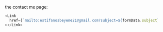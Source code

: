 the contact me page:

```js
<Link
  href={`mailto:estifanosbeyene21@gmail.com?subject=${formData.subject}&body=Hi, my name is ${formData.name}. ${formData.message} (${formData.email})`}
></Link>
```
